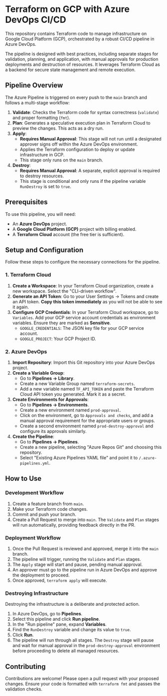<!---
This README was generated by Gemini Code Assist.
-->
# Terraform on GCP with Azure DevOps CI/CD

This repository contains Terraform code to manage infrastructure on Google Cloud Platform (GCP), orchestrated by a robust CI/CD pipeline in Azure DevOps.

The pipeline is designed with best practices, including separate stages for validation, planning, and application, with manual approvals for production deployments and destruction of resources. It leverages Terraform Cloud as a backend for secure state management and remote execution.

## Pipeline Overview

The Azure Pipeline is triggered on every push to the `main` branch and follows a multi-stage workflow:

1.  **Validate**: Checks the Terraform code for syntax correctness (`validate`) and proper formatting (`fmt`).
2.  **Plan**: Generates a speculative execution plan in Terraform Cloud to preview the changes. This acts as a dry run.
3.  **Apply**:
    *   **Requires Manual Approval**: This stage will not run until a designated approver signs off within the Azure DevOps environment.
    *   Applies the Terraform configuration to deploy or update infrastructure in GCP.
    *   This stage only runs on the `main` branch.
4.  **Destroy**:
    *   **Requires Manual Approval**: A separate, explicit approval is required to destroy resources.
    *   This stage is conditional and only runs if the pipeline variable `RunDestroy` is set to `true`.

## Prerequisites

To use this pipeline, you will need:

*   An **Azure DevOps** project.
*   A **Google Cloud Platform (GCP)** project with billing enabled.
*   A **Terraform Cloud** account (the free tier is sufficient).

## Setup and Configuration

Follow these steps to configure the necessary connections for the pipeline.

### 1. Terraform Cloud

1.  **Create a Workspace**: In your Terraform Cloud organization, create a new workspace. Select the "CLI-driven workflow".
2.  **Generate an API Token**: Go to your User Settings -> Tokens and create an API token. **Copy this token immediately** as you will not be able to see it again.
3.  **Configure GCP Credentials**: In your Terraform Cloud workspace, go to `Variables`. Add your GCP service account credentials as environment variables. Ensure they are marked as **Sensitive**.
    *   `GOOGLE_CREDENTIALS`: The JSON key file for your GCP service account.
    *   `GOOGLE_PROJECT`: Your GCP Project ID.

### 2. Azure DevOps

1.  **Import Repository**: Import this Git repository into your Azure DevOps project.
2.  **Create a Variable Group**:
    *   Go to **Pipelines -> Library**.
    *   Create a new Variable Group named `terraform-secrets`.
    *   Add a new variable named `TF_API_TOKEN` and paste the Terraform Cloud API token you generated. Mark it as a secret.
3.  **Create Environments for Approvals**:
    *   Go to **Pipelines -> Environments**.
    *   Create a new environment named `prod-approval`.
    *   Click on the environment, go to `Approvals and checks`, and add a manual approval requirement for the appropriate users or groups.
    *   Create a second environment named `prod-destroy-approval` and configure its approvals similarly.
4.  **Create the Pipeline**:
    *   Go to **Pipelines -> Pipelines**.
    *   Create a new pipeline, selecting "Azure Repos Git" and choosing this repository.
    *   Select "Existing Azure Pipelines YAML file" and point it to `/.azure-pipelines.yml`.

## How to Use

### Development Workflow

1.  Create a feature branch from `main`.
2.  Make your Terraform code changes.
3.  Commit and push your branch.
4.  Create a Pull Request to merge into `main`. The `Validate` and `Plan` stages will run automatically, providing feedback directly in the PR.

### Deployment Workflow

1.  Once the Pull Request is reviewed and approved, merge it into the `main` branch.
2.  The pipeline will trigger, running the `Validate` and `Plan` stages.
3.  The `Apply` stage will start and pause, pending manual approval.
4.  An approver must go to the pipeline run in Azure DevOps and approve the deployment to proceed.
5.  Once approved, `terraform apply` will execute.

### Destroying Infrastructure

Destroying the infrastructure is a deliberate and protected action.

1.  In Azure DevOps, go to **Pipelines**.
2.  Select this pipeline and click **Run pipeline**.
3.  In the "Run pipeline" pane, expand **Variables**.
4.  Find the `RunDestroy` variable and change its value to `true`.
5.  Click **Run**.
6.  The pipeline will run through all stages. The `Destroy` stage will pause and wait for manual approval in the `prod-destroy-approval` environment before proceeding to delete all managed resources.

## Contributing

Contributions are welcome! Please open a pull request with your proposed changes. Ensure your code is formatted with `terraform fmt` and passes the validation checks.